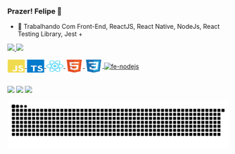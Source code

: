 ### Prazer! Felipe 👋


- 👜 Trabalhando Com Front-End, ReactJS, React Native, NodeJs, React Testing Library, Jest +

 <div>
  <a href="https://github.com/flpoliver">
  <img height="180em" src="https://github-readme-stats.vercel.app/api?username=flpoliver&show_icons=true&theme=dracula&include_all_commits=true&count_private=true"/>
  <img height="180em" src="https://github-readme-stats.vercel.app/api/top-langs/?username=flpoliver&layout=compact&langs_count=7&theme=dracula"/>
</div>
<div style="display: inline_block"><br>
  <img align="center" alt="fe-Js" height="30" width="40" src="https://raw.githubusercontent.com/devicons/devicon/master/icons/javascript/javascript-plain.svg">
  <img align="center" alt="fe-Ts" height="30" width="40" src="https://raw.githubusercontent.com/devicons/devicon/master/icons/typescript/typescript-plain.svg">
  <img align="center" alt="fe-React" height="30" width="40" src="https://raw.githubusercontent.com/devicons/devicon/master/icons/react/react-original.svg">
  <img align="center" alt="fe-HTML" height="30" width="40" src="https://raw.githubusercontent.com/devicons/devicon/master/icons/html5/html5-original.svg">
  <img align="center" alt="fe-CSS" height="30" width="40" src="https://raw.githubusercontent.com/devicons/devicon/master/icons/css3/css3-original.svg">
 <img align="center"  alt="fe-nodejs" height="30" width="40"src="https://cdn.jsdelivr.net/gh/devicons/devicon/icons/nodejs/nodejs-original.svg" />
</div>
  
  ##
  
 <div> 
  <a href="https://instagram.com/flpolivier" target="_blank"><img src="https://img.shields.io/badge/-Instagram-%23E4405F?style=for-the-badge&logo=instagram&logoColor=white" target="_blank"></a>
  <a href = "mailto:flpeolivier@gmail.com"><img src="https://img.shields.io/badge/-Gmail-%23333?style=for-the-badge&logo=gmail&logoColor=white" target="_blank"></a>
  <a href="https://www.linkedin.com/in/flpe-olivier/" target="_blank"><img src="https://img.shields.io/badge/-LinkedIn-%230077B5?style=for-the-badge&logo=linkedin&logoColor=white" target="_blank"></a> 
   
   

 </div>
 
 ![Snake animation](https://github.com/flpoliver/flpoliver/blob/output/github-contribution-grid-snake.svg)
